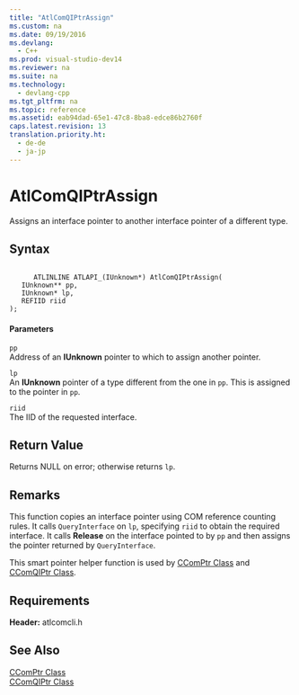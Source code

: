 ```yaml
---
title: "AtlComQIPtrAssign"
ms.custom: na
ms.date: 09/19/2016
ms.devlang: 
  - C++
ms.prod: visual-studio-dev14
ms.reviewer: na
ms.suite: na
ms.technology: 
  - devlang-cpp
ms.tgt_pltfrm: na
ms.topic: reference
ms.assetid: eab94dad-65e1-47c8-8ba8-edce86b2760f
caps.latest.revision: 13
translation.priority.ht: 
  - de-de
  - ja-jp
---
```

# AtlComQIPtrAssign
Assigns an interface pointer to another interface pointer of a different type.  
  
## Syntax  
  
```  
  
      ATLINLINE ATLAPI_(IUnknown*) AtlComQIPtrAssign(  
   IUnknown** pp,  
   IUnknown* lp,  
   REFIID riid  
);  
```  
  
#### Parameters  
 `pp`  
 Address of an **IUnknown** pointer to which to assign another pointer.  
  
 `lp`  
 An **IUnknown** pointer of a type different from the one in `pp`. This is assigned to the pointer in `pp`.  
  
 `riid`  
 The IID of the requested interface.  
  
## Return Value  
 Returns NULL on error; otherwise returns `lp`.  
  
## Remarks  
 This function copies an interface pointer using COM reference counting rules. It calls `QueryInterface` on `lp`, specifying `riid` to obtain the required interface. It calls **Release** on the interface pointed to by `pp` and then assigns the pointer returned by `QueryInterface`.  
  
 This smart pointer helper function is used by [CComPtr Class](../vs140/CComPtr-Class.md) and [CComQIPtr Class](../vs140/CComQIPtr-Class.md).  
  
## Requirements  
 **Header:** atlcomcli.h  
  
## See Also  
 [CComPtr Class](../vs140/CComPtr-Class.md)   
 [CComQIPtr Class](../vs140/CComQIPtr-Class.md)